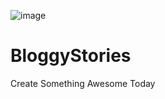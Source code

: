 ![image](https://github.com/Veedsify/mern_bloggystories/assets/79706051/b032ecc7-5617-42c1-84a3-619a9eed3535)

# BloggyStories
Create Something Awesome Today
